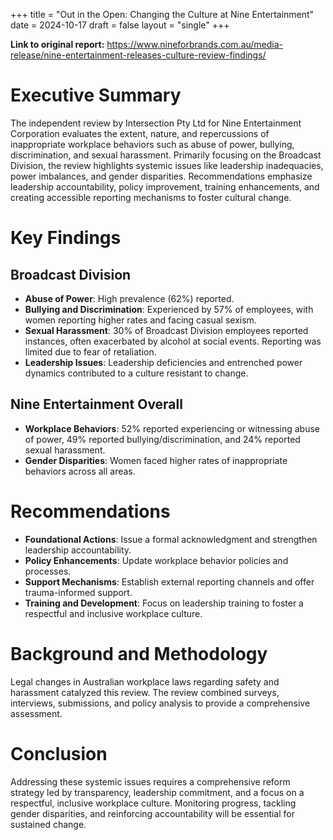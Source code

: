 +++
title = "Out in the Open: Changing the Culture at Nine Entertainment"
date = 2024-10-17
draft = false
layout = "single"
+++


**Link to original report:** https://www.nineforbrands.com.au/media-release/nine-entertainment-releases-culture-review-findings/

# Executive Summary

The independent review by Intersection Pty Ltd for Nine Entertainment Corporation evaluates the extent, nature, and repercussions of inappropriate workplace behaviors such as abuse of power, bullying, discrimination, and sexual harassment. Primarily focusing on the Broadcast Division, the review highlights systemic issues like leadership inadequacies, power imbalances, and gender disparities. Recommendations emphasize leadership accountability, policy improvement, training enhancements, and creating accessible reporting mechanisms to foster cultural change.

# Key Findings

## Broadcast Division

- **Abuse of Power**: High prevalence (62%) reported.
- **Bullying and Discrimination**: Experienced by 57% of employees, with women reporting higher rates and facing casual sexism.
- **Sexual Harassment**: 30% of Broadcast Division employees reported instances, often exacerbated by alcohol at social events. Reporting was limited due to fear of retaliation.
- **Leadership Issues**: Leadership deficiencies and entrenched power dynamics contributed to a culture resistant to change.

## Nine Entertainment Overall

- **Workplace Behaviors**: 52% reported experiencing or witnessing abuse of power, 49% reported bullying/discrimination, and 24% reported sexual harassment.
- **Gender Disparities**: Women faced higher rates of inappropriate behaviors across all areas.

# Recommendations

- **Foundational Actions**: Issue a formal acknowledgment and strengthen leadership accountability.
- **Policy Enhancements**: Update workplace behavior policies and processes.
- **Support Mechanisms**: Establish external reporting channels and offer trauma-informed support.
- **Training and Development**: Focus on leadership training to foster a respectful and inclusive workplace culture.

# Background and Methodology

Legal changes in Australian workplace laws regarding safety and harassment catalyzed this review. The review combined surveys, interviews, submissions, and policy analysis to provide a comprehensive assessment.


# Conclusion

Addressing these systemic issues requires a comprehensive reform strategy led by transparency, leadership commitment, and a focus on a respectful, inclusive workplace culture. Monitoring progress, tackling gender disparities, and reinforcing accountability will be essential for sustained change.